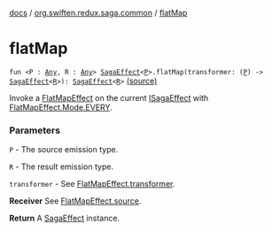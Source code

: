 [docs](../index.md) / [org.swiften.redux.saga.common](index.md) / [flatMap](./flat-map.md)

# flatMap

`fun <P : `[`Any`](https://kotlinlang.org/api/latest/jvm/stdlib/kotlin/-any/index.html)`, R : `[`Any`](https://kotlinlang.org/api/latest/jvm/stdlib/kotlin/-any/index.html)`> `[`SagaEffect`](-saga-effect/index.md)`<`[`P`](flat-map.md#P)`>.flatMap(transformer: (`[`P`](flat-map.md#P)`) -> `[`SagaEffect`](-saga-effect/index.md)`<`[`R`](flat-map.md#R)`>): `[`SagaEffect`](-saga-effect/index.md)`<`[`R`](flat-map.md#R)`>` [(source)](https://github.com/protoman92/KotlinRedux/tree/master/common/common-saga/src/main/kotlin/org/swiften/redux/saga/common/CommonExtension.kt#L28)

Invoke a [FlatMapEffect](-flat-map-effect/index.md) on the current [ISagaEffect](-i-saga-effect.md) with [FlatMapEffect.Mode.EVERY](-flat-map-effect/-mode/-e-v-e-r-y.md).

### Parameters

`P` - The source emission type.

`R` - The result emission type.

`transformer` - See [FlatMapEffect.transformer](-flat-map-effect/transformer.md).

**Receiver**
See [FlatMapEffect.source](-flat-map-effect/source.md).

**Return**
A [SagaEffect](-saga-effect/index.md) instance.

